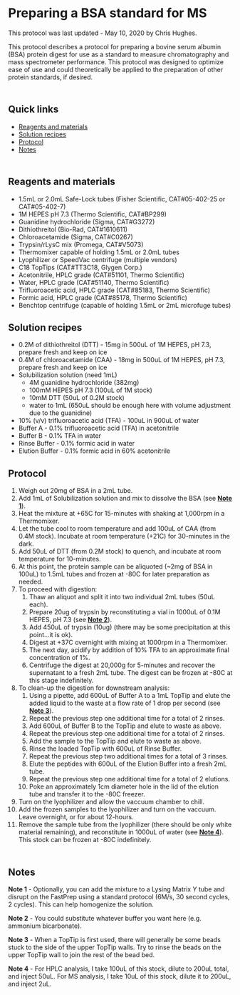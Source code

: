 # Preparing a BSA standard for MS <!-- omit in toc -->

This protocol was last updated - May 10, 2020 by Chris Hughes.

This protocol describes a protocol for preparing a bovine serum albumin (BSA) protein digest for use as a standard to measure chromatography and mass spectrometer performance. This protocol was designed to optimize ease of use and could theoretically be applied to the preparation of other protein standards, if desired.

<hr style="height:6pt; visibility:hidden;" />

## Quick links <!-- omit in toc -->

- [Reagents and materials](#reagents-and-materials)
- [Solution recipes](#solution-recipes)
- [Protocol](#protocol)
- [Notes](#notes)

<hr style="height:6pt; visibility:hidden;" />

<span id="reagents-and-materials"></span>

## Reagents and materials

- 1.5mL or 2.0mL Safe-Lock tubes (Fisher Scientific, CAT#05-402-25 or CAT#05-402-7)
- 1M HEPES pH 7.3 (Thermo Scientific, CAT#BP299)
- Guanidine hydrochloride (Sigma, CAT#G3272)
- Dithiothreitol (Bio-Rad, CAT#1610611)
- Chloroacetamide (Sigma, CAT#C0267)
- Trypsin/rLysC mix (Promega, CAT#V5073)
- Thermomixer capable of holding 1.5mL or 2.0mL tubes
- Lyophilizer or SpeedVac centrifuge (multiple vendors)
- C18 TopTips (CAT#TT3C18, Glygen Corp.)
- Acetonitrile, HPLC grade (CAT#51101, Thermo Scientific)
- Water, HPLC grade (CAT#51140, Thermo Scientific)
- Trifluoroacetic acid, HPLC grade (CAT#85183, Thermo Scientific)
- Formic acid, HPLC grade (CAT#85178, Thermo Scientific)
- Benchtop centrifuge (capable of holding 1.5mL or 2mL microfuge tubes)

<span id="solution-recipes"></span>

## Solution recipes

- 0.2M of dithiothreitol (DTT) - 15mg in 500uL of 1M HEPES, pH 7.3, prepare fresh and keep on ice
- 0.4M of chloroacetamide (CAA) - 18mg in 500uL of 1M HEPES, pH 7.3, prepare fresh and keep on ice
- Solubilization solution (need 1mL)
  - 4M guanidine hydrochloride (382mg)
  - 100mM HEPES pH 7.3 (100uL of 1M stock)
  - 10mM DTT (50uL of 0.2M stock)
  - water to 1mL (650uL should be enough here with volume adjustment due to the guanidine)
- 10% (v/v) trifluoroacetic acid (TFA) - 100uL in 900uL of water
- Buffer A - 0.1% trifluoroacetic acid (TFA) in acetonitrile
- Buffer B - 0.1% TFA in water
- Rinse Buffer - 0.1% formic acid in water
- Elution Buffer - 0.1% formic acid in 60% acetonitrile

<span id="protocol"></span>

## Protocol

1. Weigh out 20mg of BSA in a 2mL tube.
2. Add 1mL of Solubilization solution and mix to dissolve the BSA (see [**Note 1**](#note1)).
3. Heat the mixture at +65C for 15-minutes with shaking at 1,000rpm in a Thermomixer.
4. Let the tube cool to room temperature and add 100uL of CAA (from 0.4M stock). Incubate at room temperature (+21C) for 30-minutes in the dark.
5. Add 50uL of DTT (from 0.2M stock) to quench, and incubate at room temperature for 10-minutes.
6. At this point, the protein sample can be aliquoted (~2mg of BSA in 100uL) to 1.5mL tubes and frozen at -80C for later preparation as needed.
7. To proceed with digestion:
   1. Thaw an aliquot and split it into two individual 2mL tubes (50uL each).
   2. Prepare 20ug of trypsin by reconstituting a vial in 1000uL of 0.1M HEPES, pH 7.3 (see [**Note 2**](#note2)).
   3. Add 450uL of trypsin (10ug) (there may be some precipitation at this point...it is ok).
   4. Digest at +37C overnight with mixing at 1000rpm in a Thermomixer.
   5. The next day, acidify by addition of 10% TFA to an approximate final concentration of 1%.
   6. Centrifuge the digest at 20,000g for 5-minutes and recover the supernatant to a fresh 2mL tube. The digest can be frozen at -80C at this stage indefinitely.
8. To clean-up the digestion for downstream analysis:
   1. Using a pipette, add 600uL of Buffer A to a 1mL TopTip and elute the added liquid to the waste at a flow rate of 1 drop per second (see [**Note 3**](#note3)).
   2. Repeat the previous step one additional time for a total of 2 rinses.
   3. Add 600uL of Buffer B to the TopTip and elute to waste as above.
   4. Repeat the previous step one additional time for a total of 2 rinses.
   5. Add the sample to the TopTip and elute to waste as above.
   6. Rinse the loaded TopTip with 600uL of Rinse Buffer.
   7. Repeat the previous step two additional times for a total of 3 rinses.
   8. Elute the peptides with 600uL of the Elution Buffer into a fresh 2mL tube.
   9. Repeat the previous step one additional time for a total of 2 elutions.
   10. Poke an approximately 1cm diameter hole in the lid of the elution tube and transfer it to the -80C freezer.
9. Turn on the lyophilizer and allow the vaccuum chamber to chill.
10. Add the frozen samples to the lyophilizer and turn on the vaccuum. Leave overnight, or for about 12-hours.
11. Remove the sample tube from the lyophilizer (there should be only white material remaining), and reconstitute in 1000uL of water (see [**Note 4**](#note4)). This stock can be frozen at -80C indefinitely.

<hr style="height:6pt; visibility:hidden;" />

<span id="notes"></span>

## Notes

<span id="note1"></span>

**Note 1** - Optionally, you can add the mixture to a Lysing Matrix Y tube and disrupt on the FastPrep using a standard protocol (6M/s, 30 second cycles, 2 cycles). This can help homogenize the solution.

 <span id="note2"></span>

**Note 2** - You could substitute whatever buffer you want here (e.g. ammonium bicarbonate).

<span id="note3"></span>

**Note 3** - When a TopTip is first used, there will generally be some beads stuck to the side of the upper TopTip walls. Try to rinse the beads on the upper TopTip wall to join the rest of the bead bed.

<span id="note4"></span>

**Note 4** - For HPLC analysis, I take 100uL of this stock, dilute to 200uL total, and inject 50uL. For MS analysis, I take 10uL of this stock, dilute it to 200uL, and inject 2uL.
